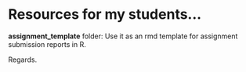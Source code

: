 # Resources for my students...

**assignment_template** folder: Use it as an rmd template for assignment submission reports in R. 

Regards.
